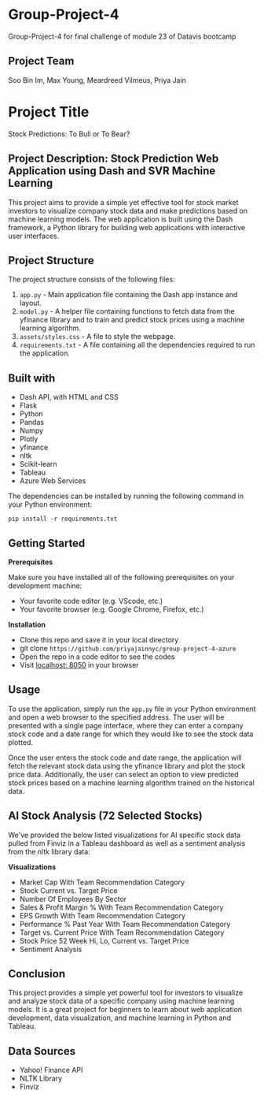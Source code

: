 # Group-Project-4
Group-Project-4 for final challenge of module 23 of Datavis bootcamp

## Project Team
Soo Bin Im, Max Young, Meardreed Vilmeus, Priya Jain

# Project Title
Stock Predictions: To Bull or To Bear?

## Project Description: Stock Prediction Web Application using Dash and SVR Machine Learning

This project aims to provide a simple yet effective tool for stock market investors to visualize company stock data and make predictions based on machine learning models. The web application is built using the Dash framework, a Python library for building web applications with interactive user interfaces.

## Project Structure

The project structure consists of the following files:

1. `app.py` - Main application file containing the Dash app instance and layout.
2. `model.py` - A helper file containing functions to fetch data from the yfinance library and to train and predict stock prices using a machine learning algorithm.
3. `assets/styles.css` - A file to style the webpage. 
4. `requirements.txt` - A file containing all the dependencies required to run the application.


## Built with
- Dash API, with HTML and CSS 
- Flask
- Python
- Pandas
- Numpy
- Plotly
- yfinance
- nltk 
- Scikit-learn
- Tableau
- Azure Web Services

The dependencies can be installed by running the following command in your Python environment:

```
pip install -r requirements.txt
```

## Getting Started 
**Prerequisites**

Make sure you have installed all of the following prerequisites on your development machine:
- Your favorite code editor (e.g. VScode, etc.)
- Your favorite browser (e.g. Google Chrome, Firefox, etc.)

**Installation**
- Clone this repo and save it in your local directory
- git clone `https://github.com/priyajainnyc/group-project-4-azure`
- Open the repo in a code editor to see the codes
- Visit [localhost: 8050](http://127.0.0.1:8050/) in your browser

## Usage

To use the application, simply run the `app.py` file in your Python environment and open a web browser to the specified address. The user will be presented with a single page interface, where they can enter a company stock code and a date range for which they would like to see the stock data plotted. 

Once the user enters the stock code and date range, the application will fetch the relevant stock data using the yfinance library and plot the stock price data. Additionally, the user can select an option to view predicted stock prices based on a machine learning algorithm trained on the historical data.

## AI Stock Analysis (72 Selected Stocks)

We've provided the below listed visualizations for AI specific stock data pulled from Finviz in a Tableau dashboard as well as a sentiment analysis from the nltk library data:  
  
**Visualizations**
- Market Cap With Team Recommendation Category 
- Stock Current vs. Target Price 
- Number Of Employees By Sector
- Sales & Profit Margin % With Team Recommendation Category 
- EPS Growth With Team Recommendation Category 
- Performance % Past Year With Team Recommendation Category 
- Target vs. Current Price With Team Recommendation Category 
- Stock Price 52 Week Hi, Lo, Current vs. Target Price
- Sentiment Analysis

## Conclusion

This project provides a simple yet powerful tool for investors to visualize and analyze stock data of a specific company using machine learning models. It is a great project for beginners to learn about web application development, data visualization, and machine learning in Python and Tableau.

## Data Sources
- Yahoo! Finance API 
- NLTK Library
- Finviz
